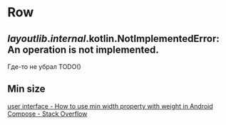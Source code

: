 # Row
## _layoutlib_._internal_.kotlin.NotImplementedError: An operation is not implemented.
Где-то не убрал TODO()
## Min size
[user interface - How to use min width property with weight in Android Compose - Stack Overflow](https://stackoverflow.com/questions/75778605/how-to-use-min-width-property-with-weight-in-android-compose)